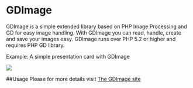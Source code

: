GDImage
====

GDImage is a simple extended library based on PHP Image Processing and GD for easy image handling.
With GDImage you can read, handle, create and save your images easy.
GDImage runs over PHP 5.2 or higher and requires PHP GD library.

Example: A simple presentation card with GDImage

![](http://joseluisq.github.io/gdimage/img/card.jpg)

##Usage
Please for more details visit [The GDImage site](http://joseluisq.github.io/gdimage/)

